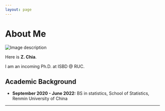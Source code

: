 ```yaml
---
layout: page
---
```


# About Me

![Image description](https://chia202.github.io/imgs/klee1.png)

Here is **Z. Chia**.

I am an incoming Ph.D. at ISBD @ RUC.

## Academic Background

- **September 2020 - June 2022:** BS in statistics, School of Statistics, Renmin University of China

---
